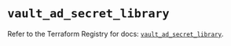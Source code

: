 # `vault_ad_secret_library`

Refer to the Terraform Registry for docs: [`vault_ad_secret_library`](https://registry.terraform.io/providers/hashicorp/vault/4.3.0/docs/resources/ad_secret_library).
